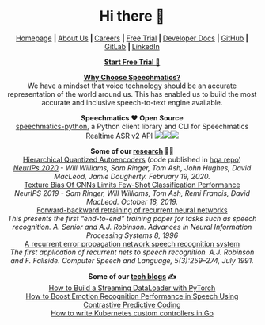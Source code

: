 <h1 align="center">Hi there 👋</h1>

<p align="center">
  <a href="https://speechmatics.com">Homepage</a>
  <b> | </b><a href="https://www.speechmatics.com/about-us/company">About Us</a>
  <b> | </b><a href="https://www.speechmatics.com/about-us/careers">Careers</a>
  <b> | </b><a href="https://page.speechmatics.com/free-trial.html">Free Trial</a>
  <b> | </b><a href="https://docs.speechmatics.com">Developer Docs</a>
  <b> | </b><a href="https://github.com/speechmatics">GitHub</a>
  <b> | </b><a href="https://gitlab.com/speechmatics">GitLab</a>
  <b> | </b><a href="https://www.linkedin.com/company/speechmatics">LinkedIn</a>
</p>

<p align="center"><b><a href="https://page.speechmatics.com/portal-signup.html">Start Free Trial 🚀</a></b></p>

<p align="center">
  <b><a href="https://www.speechmatics.com/why-speechmatics">Why Choose Speechmatics?</a></b><br>
  We have a mindset that voice technology should be an accurate representation of the world around us. This has enabled us to build the most accurate and inclusive speech-to-text engine available.
</p>

<p align="center">
  <b>Speechmatics ❤ Open Source</b>
  <br>
  <a href="https://github.com/speechmatics/speechmatics-python">speechmatics-python</a>, a Python client library and CLI for Speechmatics Realtime ASR v2 API <img src="https://github.com/speechmatics/speechmatics-python/workflows/Tests/badge.svg"</img><img src="https://codecov.io/gh/speechmatics/speechmatics-python/branch/master/graph/badge.svg"></img><img src=https://img.shields.io/badge/license-MIT-yellow.svg></img>
</p>

<p align="center">
  <b>Some of our <a href="https://www.speechmatics.com/our-technology/research">research</a> 👩‍🔬</b>
  <br>
  <a href="https://arxiv.org/abs/2002.08111">Hierarchical Quantized Autoencoders</a> (code published in <a href="https://github.com/speechmatics/hqa">hqa repo</a>)
  <br>
  <i><a href="https://videos.neurips.cc/search/autoencoders/video/slideslive-38936029">NeurIPs 2020</a> - Will Williams, Sam Ringer, Tom Ash, John Hughes, David MacLeod, Jamie Dougherty. February 19, 2020.</i>
  <br>
  <a href="https://arxiv.org/abs/1910.08519">Texture Bias Of CNNs Limits Few-Shot Classification Performance</a>
  <br>
  <i>NeurIPS 2019 - Sam Ringer, Will Williams, Tom Ash, Remi Francis, David MacLeod. October 18, 2019.</i>
  <br>
  <a href="https://www.semanticscholar.org/paper/Forward-backward-retraining-of-recurrent-neural-Senior-Robinson/c25e9ebd8fe9d761f4738f7936ef114f7f6afe5d">Forward-backward retraining of recurrent neural networks</a>
  <br>
  <i>This presents the first “end-to-end” training paper for tasks such as speech recognition. A. Senior and A.J. Robinson. Advances in Neural Information Processing Systems 8, 1996</i>
  <br>
  <a href="https://www.academia.edu/30352226/A_recurrent_error_propagation_network_speech_recognition_system">A recurrent error propagation network speech recognition system</a>
  <br>
  <i>The first application of recurrent nets to speech recognition. A.J. Robinson and F. Fallside. Computer Speech and Language, 5(3):259–274, July 1991.</i>
</p>

<p align="center">
  <b>Some of our <a href="https://medium.com/speechmatics">tech blogs</a> ✍</b>
  <br>
  <a href="https://medium.com/speechmatics/how-to-build-a-streaming-dataloader-with-pytorch-a66dd891d9dd">How to Build a Streaming DataLoader with PyTorch</a>
  <br>
  <a href="https://medium.com/speechmatics/boosting-emotion-recognition-performance-in-speech-using-cpc-ce6b23a05759">How to Boost Emotion Recognition Performance in Speech Using Contrastive Predictive Coding</a>
  <br>
  <a href="https://medium.com/speechmatics/how-to-write-kubernetes-custom-controllers-in-go-8014c4a04235">How to write Kubernetes custom controllers in Go</a>
</p>

